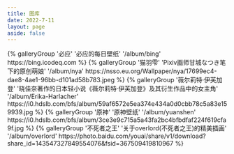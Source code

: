 ```yaml
---
title: 图库
date: 2022-7-11
layout: page
aside: false
---
```



<div class="gallery-group-main">
{% galleryGroup '必应' '必应的每日壁纸' '/album/bing' https://bing.icodeq.com %}
{% galleryGroup '猫羽雫' 'Pixiv画师甘城なつき笔下的原创萌娘' '/album/nya' https://nsso.eu.org/Wallpaper/nya/17699ec4-dae8-4ae1-96bb-d101ad58b783.jpeg %}
{% galleryGroup '薇尔莉特·伊芙加登' '晓佳奈著作的日本轻小说《薇尔莉特·伊芙加登》及其衍生作品中的女主角' '/album/Erika-Harlacher' https://i0.hdslb.com/bfs/album/59af6572e5ea374e434a0d0cbb78c5a83e159939.jpg %}
{% galleryGroup '原神' '原神壁纸' '/album/yuanshen' https://i0.hdslb.com/bfs/album/3ce3e9c715a5a43fa2bc4bfbdfaf224f619cfa9f.jpg %}
{% galleryGroup '不死者之王' '关于overlord(不死者之王)的精美插画' '/album/overlord' https://photo.baidu.com/youai/share/v1/download?share_id=143547327849554076&fsid=367509419810967 %}
</div>







